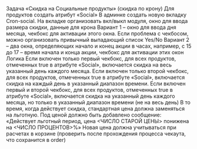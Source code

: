 Задача «Скидка на Социальные продукты» (скидка по крону)
Для продуктов создать атрибут «Social» В админке создать новую вкладку Cron-social. На вкладке организовать вкл/выкл
модуля, окно для ввода размера скидки, данные для крона Вариант 1 – окно для ввода дня месяца, чекбокс для активации
этого окна. Если проблема с чекбосом, можно организовать привычный выпадающий список Yes/No Вариант 2 – два окна,
определяющих начало и конец акции в часах, например, с 15 до 17 – время начала и конца акции, чекбокс для активации этих
окон Логика Если включен только первый чекбокс, для всех продуктов, отмеченных true в атрибуте «Social», включается
скидка на весь указанный день каждого месяца. Если включен только второй чекбокс, для всех продуктов, отмеченных true в
атрибуте «Social», включается скидка на каждый день в указанный диапазон времени. Если включен первый и второй чекбокс,
для всех продуктов, отмеченных true в атрибуте «Social», включается скидка на указанный день каждого месяца, но только в
указанный диапазон времени (не на весь день)
В то время, когда действует скидка, стандартная цена должна заменяться на льготную. Под ценой должно быть добавлено
сообщение: «Действует льготный период, цена <ЧИСЛО СТАРОЙ ЦЕНЫ> понижена на <ЧИСЛО ПРОЦЕНТОВ>%» Новая цена должна
учитываться при расчетах в корзине (проверить после прохождения процесса чекаута, что сохранится в order)
